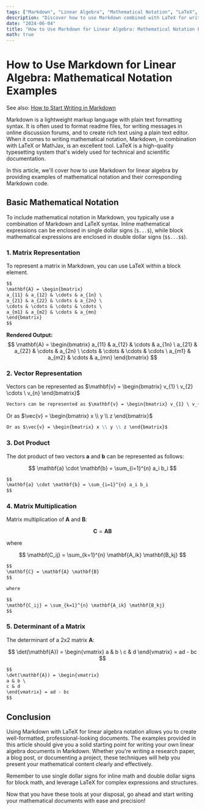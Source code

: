 ```yaml
---
tags: ["Markdown", "Linear Algebra", "Mathematical Notation", "LaTeX", "Formatting", "MathJax"]
description: "Discover how to use Markdown combined with LaTeX for writing mathematical notation, specifically for linear algebra, with clear examples and code."
date: "2024-06-04"
title: "How to Use Markdown for Linear Algebra: Mathematical Notation Examples"
math: true
---
```


# How to Use Markdown for Linear Algebra: Mathematical Notation Examples

See also: [How to Start Writing in Markdown](/how_to_start_writing_in_markdown)

Markdown is a lightweight markup language with plain text formatting syntax. It is often used to format readme files, for writing messages in online discussion forums, and to create rich text using a plain text editor. When it comes to writing mathematical notation, Markdown, in combination with LaTeX or MathJax, is an excellent tool. LaTeX is a high-quality typesetting system that's widely used for technical and scientific documentation.

In this article, we'll cover how to use Markdown for linear algebra by providing examples of mathematical notation and their corresponding Markdown code.

## Basic Mathematical Notation

To include mathematical notation in Markdown, you typically use a combination of Markdown and LaTeX syntax. Inline mathematical expressions can be enclosed in single dollar signs (`$...$`), while block mathematical expressions are enclosed in double dollar signs (`$$...$$`).

### 1. Matrix Representation

To represent a matrix in Markdown, you can use LaTeX within a block element.

```markdown
$$
\mathbf{A} = \begin{bmatrix}
a_{11} & a_{12} & \cdots & a_{1n} \
a_{21} & a_{22} & \cdots & a_{2n} \
\cdots & \cdots & \cdots & \cdots \
a_{m1} & a_{m2} & \cdots & a_{mn}
\end{bmatrix}
$$
```

**Rendered Output:**
$$
\mathbf{A} = \begin{bmatrix}
a_{11} & a_{12} & \cdots & a_{1n} \
a_{21} & a_{22} & \cdots & a_{2n} \
\cdots & \cdots & \cdots & \cdots \
a_{m1} & a_{m2} & \cdots & a_{mn}
\end{bmatrix}
$$

### 2. Vector Representation
Vectors can be represented as $\mathbf{v} = \begin{bmatrix} v_{1} \ v_{2} \cdots \ v_{n} \end{bmatrix}$

```markdown
Vectors can be represented as $\mathbf{v} = \begin{bmatrix} v_{1} \ v_{2} \cdots \ v_{n} \end{bmatrix}$
```

Or as $\vec{v} = \begin{bmatrix} x \\ y \\ z \end{bmatrix}$

```markdown
Or as $\vec{v} = \begin{bmatrix} x \\ y \\ z \end{bmatrix}$
```

### 3. Dot Product
The dot product of two vectors $\mathbf{a}$ and $\mathbf{b}$ can be represented as follows:

$$
\mathbf{a} \cdot \mathbf{b} = \sum_{i=1}^{n} a_i b_i
$$

```markdown
$$
\mathbf{a} \cdot \mathbf{b} = \sum_{i=1}^{n} a_i b_i
$$
```

### 4. Matrix Multiplication
Matrix multiplication of $\mathbf{A}$ and $\mathbf{B}$:

$$
\mathbf{C} = \mathbf{A} \mathbf{B}
$$

where

$$
\mathbf{C_ij} = \sum_{k=1}^{n} \mathbf{A_ik} \mathbf{B_kj}
$$


```markdown
$$
\mathbf{C} = \mathbf{A} \mathbf{B}
$$

where

$$
\mathbf{C_ij} = \sum_{k=1}^{n} \mathbf{A_ik} \mathbf{B_kj}
$$
```

### 5. Determinant of a Matrix
The determinant of a 2x2 matrix $\mathbf{A}$:

$$
\det(\mathbf{A}) = \begin{vmatrix}
a & b \
c & d
\end{vmatrix} = ad - bc
$$

```markdown
$$
\det(\mathbf{A}) = \begin{vmatrix}
a & b \
c & d
\end{vmatrix} = ad - bc
$$
```

## Conclusion

Using Markdown with LaTeX for linear algebra notation allows you to create well-formatted, professional-looking documents. The examples provided in this article should give you a solid starting point for writing your own linear algebra documents in Markdown. Whether you're writing a research paper, a blog post, or documenting a project, these techniques will help you present your mathematical content clearly and effectively.

Remember to use single dollar signs for inline math and double dollar signs for block math, and leverage LaTeX for complex expressions and structures.

Now that you have these tools at your disposal, go ahead and start writing your mathematical documents with ease and precision!
